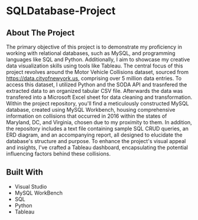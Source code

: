 # SQLDatabase-Project

## About The Project
The primary objective of this project is to demonstrate my proficiency in working with relational databases, such as MySQL, and programming languages like SQL and Python. Additionally, I aim to showcase my creative data visualization skills using tools like Tableau. The central focus of this project revolves around the Motor Vehicle Collisions dataset, sourced from https://data.cityofnewyork.us, comprising over 5 million data entries. To access this dataset, I utilized Python and the SODA API and trasnfered the extracted data to an organized tabular CSV file. Afterwards the data was transfered into a Microsoft Excel sheet for data cleaning and transformation. Within the project repository, you'll find a meticulously constructed MySQL database, created using MySQL Workbench, housing comprehensive information on collisions that occurred in 2016 within the states of Maryland, DC, and Virginia, chosen due to my proximity to them. In addition, the repository includes a text file containing sample SQL CRUD queries, an ERD diagram, and an accompanying report, all designed to elucidate the database's structure and purpose. To enhance the project's visual appeal and insights, I've crafted a Tableau dashboard, encapsulating the potential influencing factors behind these collisions.


## Built  With
* Visual Studio
* MySQL WorkBench
* SQL
* Python
* Tableau
